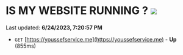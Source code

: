 # IS MY WEBSITE RUNNING ? [![](https://img.shields.io/static/v1?label=Sponsor&message=%E2%9D%A4&logo=GitHub&color=%23fe8e86)](https://github.com/sponsors/<username>)

Last updated: **6/24/2023, 7:20:57 PM**

- `GET` [https://youssefservice.me](https://youssefservice.me) - **Up** (855ms)
